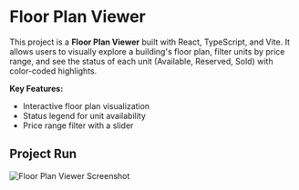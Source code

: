 # Floor Plan Viewer

This project is a **Floor Plan Viewer** built with React, TypeScript, and Vite.
It allows users to visually explore a building's floor plan, filter units by price range, and see the status of each unit (Available, Reserved, Sold) with color-coded highlights.

**Key Features:**
- Interactive floor plan visualization
- Status legend for unit availability
- Price range filter with a slider

## Project Run

![Floor Plan Viewer Screenshot](src/assets/screencapture-localhost-5173-2025-05-13-21_49_56.png)
